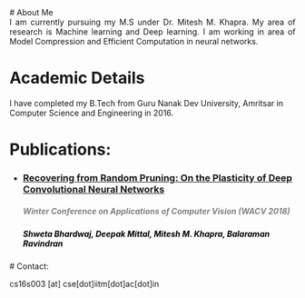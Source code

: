 <head>
<title> Shweta Bhardwaj </title>

</head>
# About Me
<div style = "text-align: justify"> I am currently pursuing my M.S under Dr. Mitesh M. Khapra. My area of research is Machine learning and Deep learning. I am working in area of Model Compression and Efficient Computation in neural networks.
</div>
   
# Academic Details
I have completed my B.Tech from Guru Nanak Dev University, Amritsar in Computer Science and Engineering in 2016.

# Publications:
<ul>
<li> <a href="https://arxiv.org/abs/1801.10447"><h3>Recovering from Random Pruning: On the Plasticity of Deep Convolutional Neural Networks</h3></a><font color="grey"><h5><i><b>  Winter Conference on Applications of Computer Vision (WACV 2018)</b></i></h5></font>
   <font color="black"><h5> Shweta Bhardwaj, Deepak Mittal, Mitesh M. Khapra, Balaraman Ravindran </h5></font>
  </li></ul>
# Contact:

cs16s003 [at] cse[dot]iitm[dot]ac[dot]in
